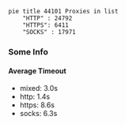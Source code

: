 
```mermaid
pie title 44101 Proxies in list
    "HTTP" : 24792
    "HTTPS": 6411
    "SOCKS" : 17971
```

### Some Info
#### Average Timeout

- mixed: 3.0s
- http: 1.4s
- https: 8.6s
- socks: 6.3s
